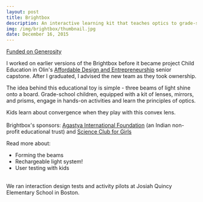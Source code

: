 ```yaml
---
layout: post
title: Brightbox
description: An interactive learning kit that teaches optics to grade-schoolers.
img: /img/brightbox/thumbnail.jpg
date: December 16, 2015
---
```


<div class="position-anchor">
<div class="explosion">
<a href="https://www.generosity.com/education-fundraising/hands-on-learning-in-stem-the-brightbox--2">Funded on Generosity</a>
</div>
</div>

<div class="img_row">
	<img class="col three" src="{{ site.baseurl }}/img/brightbox/beams.jpg" alt="" title="example image"/>
</div>

I worked on earlier versions of the Brightbox before it became project Child Education in Olin's [Affordable Design and Entrepreneurship](http://design.olin.edu/courses/ade/) senior capstone. After I graduated, I advised the new team as they took ownership.

The idea behind this educational toy is simple - three beams of light shine onto a board. Grade-school children, equipped with a kit of lenses, mirrors, and prisms, engage in hands-on activities and learn the principles of optics.

<div class="img_row">
	<img class="col three" src="{{ site.baseurl }}/img/brightbox/convergence.png" alt="" title="example image"/>
</div>
<div class="col three caption">
	Kids learn about convergence when they play with this convex lens.
</div>

<div class="img_row">
<img class="col two" src="{{ site.baseurl }}/img/brightbox/agastya.png" alt="" title="example image"/>
<img class="col one" src="{{ site.baseurl }}/img/brightbox/scfg.png" alt="" title="example image"/>
</div>
<div class="col three caption">
	Brightbox's sponsors: <a href="http://www.agastya.org/">Agastya International Foundation</a> (an Indian non-profit educational trust) and <a href="http://www.scienceclubforgirls.org/">Science Club for Girls</a>
</div>

Read more about:
<ul>
<li>Forming the beams</li>
<li>Rechargeable light system!</li>
<li>User testing with kids</li>
</ul>

<div class="img_row">
<img class="col one" src="{{ site.baseurl }}/img/brightbox/kids.jpg" alt="" title="example image"/>
<img class="col one" src="{{ site.baseurl }}/img/brightbox/kids2.jpg" alt="" title="example image"/>
<img class="col one" src="{{ site.baseurl }}/img/brightbox/kids3.jpg" alt="" title="example image"/>
</div>
<div class="col three caption">
	We ran interaction design tests and activity pilots at Josiah Quincy Elementary School in Boston.
</div>